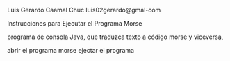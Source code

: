 Luis Gerardo Caamal Chuc
luis02gerardo@gmal-com

Instrucciones para Ejecutar el Programa Morse

programa de consola Java, que traduzca texto a código morse y viceversa,

abrir el programa morse
ejectar el programa 


